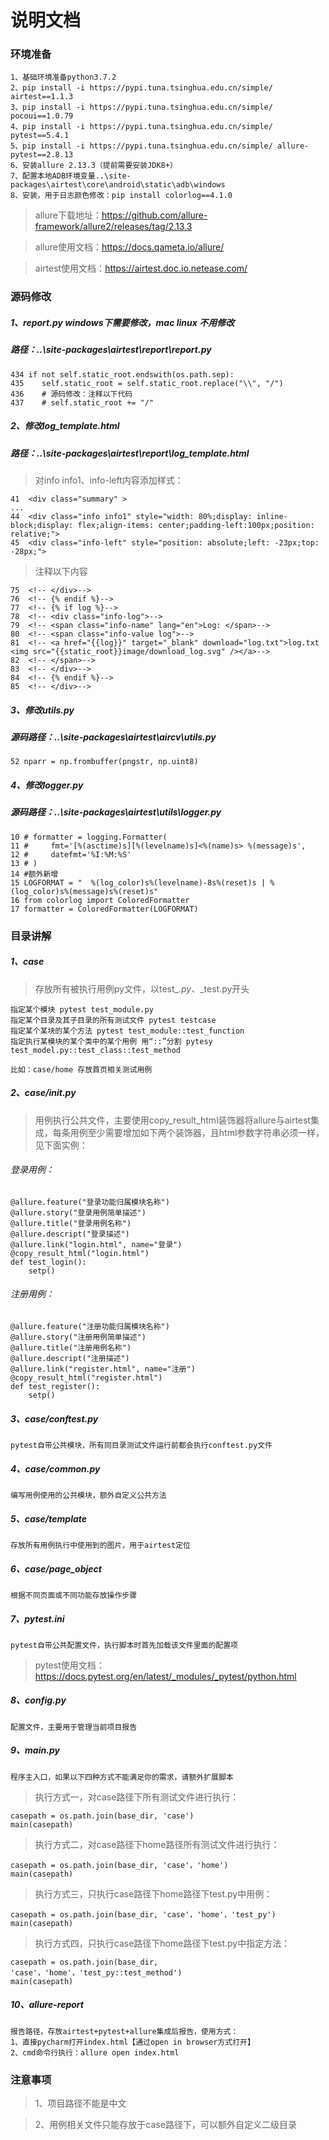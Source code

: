 # 说明文档
### 环境准备
    1、基础环境准备python3.7.2
    2、pip install -i https://pypi.tuna.tsinghua.edu.cn/simple/ airtest==1.1.3
    3、pip install -i https://pypi.tuna.tsinghua.edu.cn/simple/ pocoui==1.0.79
    4、pip install -i https://pypi.tuna.tsinghua.edu.cn/simple/ pytest==5.4.1
    5、pip install -i https://pypi.tuna.tsinghua.edu.cn/simple/ allure-pytest==2.8.13
    6、安装allure 2.13.3（提前需要安装JDK8+）
    7、配置本地ADB环境变量..\site-packages\airtest\core\android\static\adb\windows
    8、安装，用于日志颜色修改：pip install colorlog==4.1.0   
>allure下载地址：https://github.com/allure-framework/allure2/releases/tag/2.13.3

>   allure使用文档：https://docs.qameta.io/allure/

>   airtest使用文档：https://airtest.doc.io.netease.com/


### 源码修改
##### 1、report.py windows下需要修改，mac linux 不用修改
##### 路径：..\site-packages\airtest\report\report.py
    434 if not self.static_root.endswith(os.path.sep):
    435    self.static_root = self.static_root.replace("\\", "/")
    436    # 源码修改：注释以下代码
    437    # self.static_root += "/"

##### 2、修改log_template.html
##### 路径：..\site-packages\airtest\report\log_template.html
>对info info1、info-left内容添加样式：
 
    41  <div class="summary" >
    ...
    44  <div class="info info1" style="width: 80%;display: inline-block;display: flex;align-items: center;padding-left:100px;position: relative;">
    45  <div class="info-left" style="position: absolute;left: -23px;top: -28px;">
    
>注释以下内容
 
    75  <!-- </div>-->
    76  <!-- {% endif %}-->
    77  <!-- {% if log %}-->
    78  <!-- <div class="info-log">-->
    79  <!-- <span class="info-name" lang="en">Log: </span>-->
    80  <!-- <span class="info-value log">-->
    81  <!-- <a href="{{log}}" target="_blank" download="log.txt">log.txt <img src="{{static_root}}image/download_log.svg" /></a>-->
    82  <!-- </span>-->
    83  <!-- </div>-->
    84  <!-- {% endif %}-->
    85  <!-- </div>-->

##### 3、修改utils.py 
##### 源码路径：..\site-packages\airtest\aircv\utils.py
    52 nparr = np.frombuffer(pngstr, np.uint8)
    
##### 4、修改logger.py 
##### 源码路径：..\site-packages\airtest\utils\logger.py
    10 # formatter = logging.Formatter(
    11 #     fmt='[%(asctime)s][%(levelname)s]<%(name)s> %(message)s',
    12 #     datefmt='%I:%M:%S'
    13 # )
    14 #额外新增
    15 LOGFORMAT = "  %(log_color)s%(levelname)-8s%(reset)s | %(log_color)s%(message)s%(reset)s"
    16 from colorlog import ColoredFormatter
    17 formatter = ColoredFormatter(LOGFORMAT)
    
### 目录讲解
##### 1、case
>   存放所有被执行用例py文件，以test_*.py、*_test.py开头
    
    指定某个模块 pytest test_module.py
    指定某个目录及其子目录的所有测试文件 pytest testcase
    指定某个某块的某个方法 pytest test_module::test_function
    指定执行某模块的某个类中的某个用例 用“::”分割 pytesy test_model.py::test_class::test_method
    
    比如：case/home 存放首页相关测试用例
    
##### 2、case/__init__.py
>用例执行公共文件，主要使用copy_result_html装饰器将allure与airtest集成，每条用例至少需要增加如下两个装饰器，且html参数字符串必须一样，见下面实例：

###### 登录用例：
    @allure.feature("登录功能归属模块名称")
    @allure.story("登录用例简单描述")
    @allure.title("登录用例名称")
    @allure.descript("登录描述")
    @allure.link("login.html", name="登录")
    @copy_result_html("login.html")
    def test_login():
        setp()
###### 注册用例：  
    @allure.feature("注册功能归属模块名称")
    @allure.story("注册用例简单描述")
    @allure.title("注册用例名称")
    @allure.descript("注册描述") 
    @allure.link("register.html", name="注册")
    @copy_result_html("register.html")
    def test_register():
        setp()

##### 3、case/conftest.py
    pytest自带公共模块，所有同目录测试文件运行前都会执行conftest.py文件

##### 4、case/common.py
    编写用例使用的公共模块，额外自定义公共方法
    
##### 5、case/template
    存放所有用例执行中使用到的图片，用于airtest定位
  
##### 6、case/page_object
    根据不同页面或不同功能存放操作步骤  
          
##### 7、pytest.ini
    pytest自带公共配置文件，执行脚本时首先加载该文件里面的配置项
    
>   pytest使用文档：https://docs.pytest.org/en/latest/_modules/_pytest/python.html

##### 8、config.py
    配置文件，主要用于管理当前项目报告

##### 9、main.py
    程序主入口，如果以下四种方式不能满足你的需求，请额外扩展脚本
>执行方式一，对case路径下所有测试文件进行执行：

    casepath = os.path.join(base_dir, 'case')
    main(casepath)
>执行方式二，对case路径下home路径所有测试文件进行执行：

    casepath = os.path.join(base_dir, 'case'，'home')
    main(casepath)
>执行方式三，只执行case路径下home路径下test.py中用例：

    casepath = os.path.join(base_dir, 'case'，'home'，'test_py')
    main(casepath)
    
>执行方式四，只执行case路径下home路径下test.py中指定方法：

    casepath = os.path.join(base_dir, 'case'，'home'，'test_py::test_method')
    main(casepath)
    
##### 10、allure-report
    报告路径，存放airtest+pytest+allure集成后报告，使用方式：
    1、直接pycharm打开index.html【通过open in browser方式打开】
    2、cmd命令行执行：allure open index.html
    
### 注意事项
>1、项目路径不能是中文

>2、用例相关文件只能存放于case路径下，可以额外自定义二级目录
